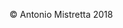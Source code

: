 <footer>
  <div class="container">
    <p>© Antonio Mistretta 2018</p>
  </div>
</footer>
<script src="{{ site.basurl}}/assets/scripts/jquery.js"></script>
<script src="{{ site.basurl}}/assets/scripts/nav.js"></script>
